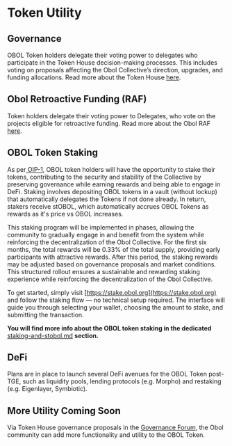 # Token Utility

## **Governance**

OBOL Token holders delegate their voting power to delegates who participate in the Token House decision-making processes. This includes voting on proposals affecting the Obol Collective’s direction, upgrades, and funding allocations. Read more about the Token House [here](broken-reference).

## **Obol Retroactive Funding (RAF)**

Token holders delegate their voting power to Delegates, who vote on the projects eligible for retroactive funding. Read more about the Obol RAF [here](../governance/raf/).

## **OBOL Token Staking**

As per[ OIP-1](https://community.obol.org/t/oip-1-building-and-enabling-staking-for-the-obol-token/312), OBOL token holders will have the opportunity to stake their tokens, contributing to the security and stability of the Collective by preserving governance while earning rewards and being able to engage in DeFi. Staking involves depositing OBOL tokens in a vault (without lockup) that automatically delegates the Tokens if not done already. In return, stakers receive stOBOL, which automatically accrues OBOL Tokens as rewards as it's price vs OBOL increases.

This staking program will be implemented in phases, allowing the community to gradually engage in and benefit from the system while reinforcing the decentralization of the Obol Collective. For the first six months, the total rewards will be 0.33% of the total supply, providing early participants with attractive rewards. After this period, the staking rewards may be adjusted based on governance proposals and market conditions. This structured rollout ensures a sustainable and rewarding staking experience while reinforcing the decentralization of the Obol Collective.

To get started, simply visit [https://stake.obol.org](https://stake.obol.org) and follow the staking flow — no technical setup required. The interface will guide you through selecting your wallet, choosing the amount to stake, and submitting the transaction.

**You will find more info about the OBOL token staking in the dedicated** [staking-and-stobol.md](staking-and-stobol.md "mention") **section.**&#x20;

## **DeFi**

Plans are in place to launch several DeFi avenues for the OBOL Token post-TGE, such as liquidity pools, lending protocols (e.g. Morpho) and restaking (e.g. Eigenlayer, Symbiotic).

## **More Utility Coming Soon**

Via Token House governance proposals in the [Governance Forum](https://community.obol.org/), the Obol community can add more functionality and utility to the OBOL Token.
